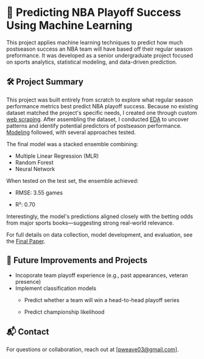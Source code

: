 # 🏀 Predicting NBA Playoff Success Using Machine Learning
This project applies machine learning techniques to predict how much postseason success an NBA team will have based off their regular season preformance. It was developed as a senior undergraduate project focused on sports analytics, statistical modeling, and data-driven prediction.

## 🛠️ Project Summary
This project was built entirely from scratch to explore what regular season performance metrics best predict NBA playoff success. Because no existing dataset matched the project's specific needs, I created one through custom [web scraping](https://github.com/pweave5/Senior_Year_Capstone/tree/main/Data-Scraping).
After assembling the dataset, I conducted [EDA](https://github.com/pweave5/Senior_Year_Capstone/blob/main/NBA_Playoff_EDA.ipynb) to uncover patterns and identify potential predictors of postseason performance. [Modeling](https://github.com/pweave5/Senior_Year_Capstone/blob/main/NBA_Playoff_Model_Creation.ipynb) followed, with several approaches tested.

The final model was a stacked ensemble combining:
- Multiple Linear Regression (MLR)
- Random Forest
- Neural Network

When tested on the test set, the ensemble achieved:

- RMSE: 3.55 games

- R²: 0.70 

Interestingly, the model's predictions aligned closely with the betting odds from major sports books—suggesting strong real-world relevance.

For full details on data collection, model development, and evaluation, see the [Final Paper](https://github.com/pweave5/Senior_Year_Capstone/blob/main/Final%20Paper.docx).
## 🚀 Future Improvements and Projects
- Incoporate team playoff experience (e.g., past appearances, veteran presence)
- Implement classification models
    - Predict whether a team will win a head-to-head playoff series

    - Predict championship likelihood


## 📬 Contact
For questions or collaboration, reach out at [pweave03@gmail.com].
